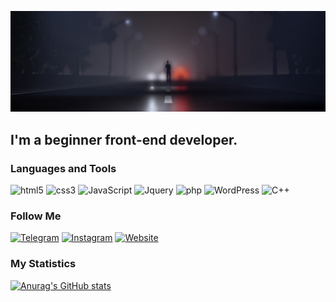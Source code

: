 [![Header](https://github.com/FatB0YY/FatB0YY/blob/main/assets/logo.jpg)](https://fl-rodion.ru)

## I'm a beginner front-end developer.

### Languages and Tools

![html5](https://img.shields.io/badge/-html5-151724?style=for-the-badge&logo=html5&logoColor=e65100)
![css3](https://img.shields.io/badge/-css3-151724?style=for-the-badge&logo=css3&logoColor=0090d3)
![JavaScript](https://img.shields.io/badge/-JavaScript-151724?style=for-the-badge&logo=JavaScript&logoColor=E9D54D)
![Jquery](https://img.shields.io/badge/-Jquery-151724?style=for-the-badge&logo=Jquery&logoColor=0969ad)
![php](https://img.shields.io/badge/-php-151724?style=for-the-badge&logo=php&logoColor=777bb3)
![WordPress](https://img.shields.io/badge/-WordPress-151724?style=for-the-badge&logo=WordPress&logoColor=00749a)
![C++](https://img.shields.io/badge/-C++-151724?style=for-the-badge&logo=C%2b%2b&logoColor=6296CC)

### Follow Me

[![Telegram](https://img.shields.io/badge/-Telegram-151724?style=for-the-badge&logo=telegram&logoColor=27A0D9)](https://t.me/rodion_web)
[![Instagram](https://img.shields.io/badge/-Instagram-151724?style=for-the-badge&logo=instagram&logoColor=B4068E)](https://instagram.com/rodion_web_?igshid=4txuq41gzwx2)
[![Website](https://img.shields.io/badge/-Website-151724?style=for-the-badge&logo=website&logoColor=E9D54D)](https://fl-rodion.ru)

### My Statistics

[![Anurag's GitHub stats](https://github-readme-stats.vercel.app/api?username=FatB0YY&show_icons=true&theme=radical)](https://github.com/anuraghazra/github-readme-stats)
